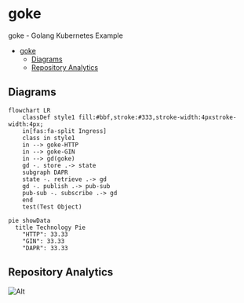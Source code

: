 # goke
goke - Golang Kubernetes Example

- [goke](#goke)
  - [Diagrams](#diagrams)
  - [Repository Analytics](#repository-analytics)

## Diagrams

```mermaid
flowchart LR
    classDef style1 fill:#bbf,stroke:#333,stroke-width:4pxstroke-width:4px;
    in[fas:fa-split Ingress]
    class in style1
    in --> goke-HTTP
    in --> goke-GIN
    in --> gd(goke)
    gd -. store .-> state
    subgraph DAPR
    state -. retrieve .-> gd
    gd -. publish .-> pub-sub
    pub-sub -. subscribe .-> gd
    end
    test(Test Object)
```

```mermaid
pie showData
  title Technology Pie
    "HTTP": 33.33
    "GIN": 33.33
    "DAPR": 33.33
```

## Repository Analytics 
![Alt](https://repobeats.axiom.co/api/embed/635cc8606359defc80b5e2dc5330d34ecdb316b2.svg "Repobeats analytics image")
